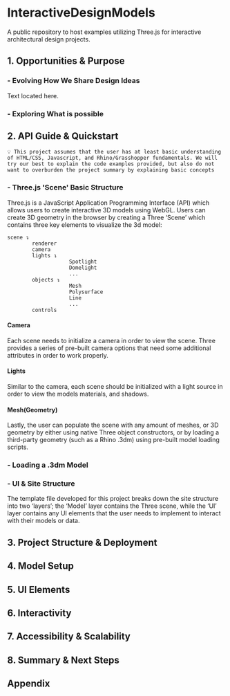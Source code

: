# InteractiveDesignModels
A public repository to host examples utilizing Three.js for interactive architectural design projects.


## 1. Opportunities & Purpose
### - Evolving How We Share Design Ideas
Text located here.
### - Exploring What is possible
## 2. API Guide & Quickstart
`
💡 This project assumes that the user has at least basic understanding of HTML/CSS, Javascript, and Rhino/Grasshopper fundamentals. We will try our best to explain the code examples provided, but also do not want to overburden the project summary by explaining basic concepts
`
### - Three.js 'Scene' Basic Structure
Three.js is a JavaScript Application Programming Interface (API) which allows users to create interactive 3D models using WebGL. Users can create 3D geometry in the browser by creating a Three ‘Scene’ which contains three key elements to visualize the 3d model:
```
scene ↴
        renderer
        camera
        lights ↴
                    Spotlight
                    Domelight
                    ...
        objects ↴
                    Mesh
                    Polysurface
                    Line
                    ...
        controls
```
#### Camera
Each scene needs to initialize a camera in order to view the scene. Three provides a series of pre-built camera options that need some additional attributes in order to work properly.
#### Lights
Similar to the camera, each scene should be initialized with a light source in order to view the models materials, and shadows.
#### Mesh(Geometry)
Lastly, the user can populate the scene with any amount of meshes, or 3D geometry by either using native Three object constructors, or by loading a third-party geometry (such as a Rhino .3dm) using pre-built model loading scripts.

### - Loading a .3dm Model
### - UI & Site Structure
The template file developed for this project breaks down the site structure into two ‘layers’; the ‘Model’ layer contains the Three scene, while the ‘UI’ layer contains any UI elements that the user needs to implement to interact with their models or data. 
## 3. Project Structure & Deployment
## 4. Model Setup
## 5. UI Elements
## 6. Interactivity
## 7. Accessibility & Scalability
## 8. Summary & Next Steps
## Appendix

